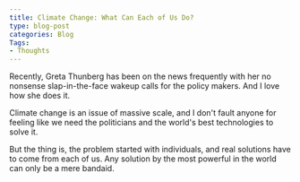 ```yaml
---
title: Climate Change: What Can Each of Us Do?
type: blog-post
categories: Blog
Tags:
- Thoughts
---
```


Recently, Greta Thunberg has been on the news frequently with her no nonsense slap-in-the-face wakeup calls for the policy makers. And I love how she does it.

Climate change is an issue of massive scale, and I don't fault anyone for feeling like we need the politicians and the world's best technologies to solve it. 

But the thing is, the problem started with individuals, and real solutions have to come from each of us. Any solution by the most powerful in the world can only be a mere bandaid. 



